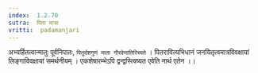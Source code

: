 ```yaml
---
index:  1.2.70
sutra:  पिता मात्रा
vritti:  padamanjari
---
```


अभ्यर्हितत्वान्मातुः पूर्वनिपातः, `पितुर्दशगुणं माता गौरवेणातिरिच्यते` । पितरावित्यभिधानं जनयितृत्वमात्रविवक्षायां लिङ्गाविवक्षायां समर्थनीयम् । एकशेषारम्भेऽपि द्वन्द्वस्त्विष्यत एवेति नार्थ एतेन ।।
